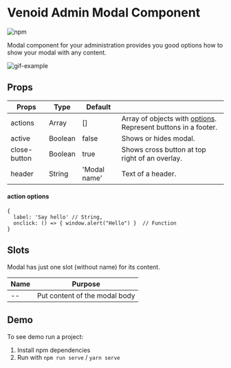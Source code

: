 # Venoid Admin Modal Component

![npm](https://img.shields.io/npm/v/@venoid/admin-modal?color=green)

Modal component for your administration provides you good options how to show your modal with any content.

![gif-example](https://camo.githubusercontent.com/1b1ce12b3ce310e27081d7b268035fb9976bbb52/68747470733a2f2f6269746275636b65742e6f72672f76656e6f69642f61646d696e2d6d6f64616c2f7261772f623430393132356261356362626135393836353030356632393936393665336236303232363636392f696d616765732f6578616d706c65322e676966)

## Props
| Props         | Type    | Default   |                                      |
|---------------|---------|-----------|--------------------------------------|
| actions       | Array   | []        | Array of objects with [options](#action-options). Represent buttons in a footer.    |
| active        | Boolean | false     | Shows or hides modal.                |
| close-button  | Boolean | true      | Shows cross button at top right of an overlay. |
| header        | String  | 'Modal name' | Text of a header. |

#### action options
```
{
  label: 'Say hello' // String,
  onclick: () => { window.alert("Hello") }  // Function
}
```

## Slots

Modal has just one slot (without name) for its content.

| Name          | Purpose                       |
|---------------|-------------------------------|
|       --      | Put content of the modal body |

## Demo
To see demo run a project:

1. Install npm dependencies
2. Run with `npm run serve` / `yarn serve`
